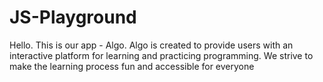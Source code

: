 # JS-Playground

Hello. This is our app - Algo. Algo is created to provide users with an interactive platform for learning and practicing programming. We strive to make the learning process fun and accessible for everyone 
